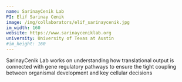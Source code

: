 ```yaml
---
name: SarinayCenik Lab
PI: Elif Sarinay Cenik
image: /img/collaborators/elif_sarinaycenik.jpg
im_width: 160
website: https://www.sarinayceniklab.org
university: University of Texas at Austin
#im_height: 160
---
```


SarinayCenik Lab works on understanding how translational output is connected with gene regulatory pathways to ensure the tight coupling between organismal development and key cellular decisions
